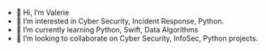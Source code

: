 - 👋 Hi, I’m Valerie
- 👀 I’m interested in Cyber Security, Incident Response, Python.
- 🌱 I’m currently learning Python, Swift, Data Algorithms
- 💞️ I’m looking to collaborate on Cyber Security, InfoSec, Python projects.


<!---
valerieashturner/valerieashturner is a ✨ special ✨ repository because its `README.md` (this file) appears on your GitHub profile.
You can click the Preview link to take a look at your changes.
--->
